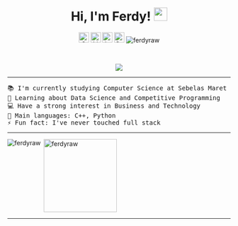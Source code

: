 <h1 align="center">
Hi, I'm Ferdy!
	<a href="https://github.com/ferdyraw" target="_self">
		<img src="https://media.giphy.com/media/hvRJCLFzcasrR4ia7z/giphy.gif" width="30">
	</a>
</h1>
<p align="center">
  <a href="mailto:duniaferdy@gmail.com"><img img src="https://img.shields.io/badge/Gmail-D14836?style=for-the-badge&logo=gmail&logoColor=white" alt="Gmail" height="23px"/></a>
  <a href="https://www.linkedin.com/in/ferdyrizkiawan/"><img src="https://img.shields.io/badge/LinkedIn-0077B5?style=for-the-badge&logo=linkedin&logoColor=white" alt="LinkedIn" height="23px"/></a>
	<a href="https://www.instagram.com/ferdyrizkiawan/"><img src="https://img.shields.io/badge/Instagram-E4405F?style=for-the-badge&logo=instagram&logoColor=white" alt="Instagram" height="23px"/></a>
	<a href="https://www.codeforces.com/profile/Ferdy-Raw/"><img src="https://img.shields.io/badge/Codeforces-445f9d?style=for-the-badge&logo=Codeforces&logoColor=white" alt="Codeforces" height="23px"/></a>
	<a>
		<img src="https://komarev.com/ghpvc/?username=ferdyraw&label=Profile%20views&color=0e75b6&style=flat" alt="ferdyraw"/>
	</a>
</p>
<br/>
<p align="center">
	<a href="https://github.com/ferdyraw">
		<img src="https://readme-typing-svg.herokuapp.com?font=Fira+Code&pause=1000&center=true&vCenter=true&random=false&width=380&height=45&lines=Computer+Science+Student;DS+%7C+CP+Enthusiastic;Always+learning+new+things">
	</a>
</p>

<hr>

<pre>
📚 I'm currently studying Computer Science at Sebelas Maret University
🌱 Learning about Data Science and Competitive Programming
💻 Have a strong interest in Business and Technology
🌟 Main languages: C++, Python
⚡ Fun fact: I've never touched full stack
</pre>
<hr>

<p><img align="left" src="https://github-readme-stats.vercel.app/api/top-langs?username=ferdyraw&show_icons=true&locale=en&layout=compact" alt="ferdyraw"/></p>

<p>&nbsp;<img align="center" src="https://github-readme-stats.vercel.app/api?username=ferdyraw&show_icons=true&locale=en" alt="ferdyraw" height="165px"/></p>

-----
